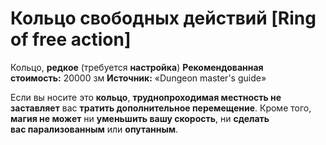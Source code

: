 # Кольцо свободных действий [Ring of free action]

Кольцо, **редкое** (требуется **настройка**)
**Рекомендованная стоимость:** 20000 зм
**Источник:** «Dungeon master's guide»

Если вы носите это **кольцо**, **труднопроходимая местность не заставляет** вас **тратить дополнительное перемещение**. Кроме того, **магия не может** ни **уменьшить вашу скорость**, ни **сделать вас парализованным** или **опутанным**.